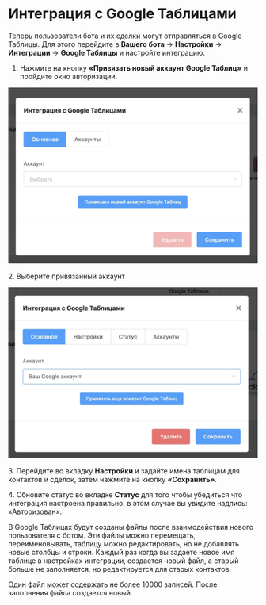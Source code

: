 # Интеграция с Google Таблицами



Теперь пользователи бота и их сделки могут отправляться в Google Таблицы. Для этого перейдите в **Вашего бота** → **Настройки** → **Интеграции** → **Google Таблицы** и настройте интеграцию.

1. Нажмите на кнопку **«Привязать новый аккаунт Google Таблиц»** и пройдите окно авторизации.

![](../.gitbook/assets/YZz9dBmgmzM.jpg)



2\. Выберите привязанный аккаунт

![](../.gitbook/assets/O1r1ODQKNMw.jpg)

3\. Перейдите во вкладку **Настройки** и задайте имена таблицам для контактов и сделок, затем нажмите на кнопку **«Сохранить»**.

4\. Обновите статус во вкладке **Статус** для того чтобы убедиться что интеграция настроена правильно, в этом случае вы увидите надпись: «Авторизован».

В Google Таблицах будут созданы файлы после взаимодействия нового пользователя с ботом. Эти файлы можно перемещать, переименовывать, таблицу можно редактировать, но не добавлять новые столбцы и строки. Каждый раз когда вы задаете новое имя таблице в настройках интеграции, создается новый файл, а старый больше не заполняется, но редактируется для старых контактов.

Один файл может содержать не более 10000 записей. После заполнения файла создается новый.
